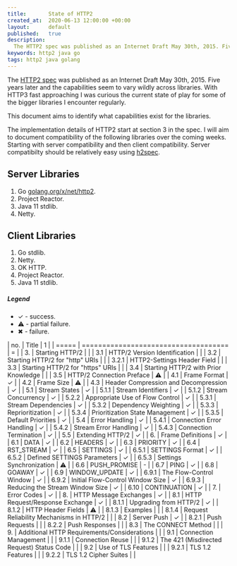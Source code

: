 ```yaml
---
title:       State of HTTP2
created_at:  2020-06-13 12:00:00 +00:00
layout:      default
published:   true
description:
  The HTTP2 spec was published as an Internet Draft May 30th, 2015. Five years later and the capabilities seem to vary wildly across libraries. With HTTP3 fast approaching I was curious the current state of play for some of the bigger libraries I encounter regularly.
keywords: http2 java go
tags: http2 java golang
---
```


The [HTTP2 spec](https://http2.github.io/http2-spec/) was published as an Internet Draft May 30th, 2015. Five years later and the capabilities seem to vary wildly across libraries. With HTTP3 fast approaching I was curious the current state of play for some of the bigger libraries I encounter regularly.

This document aims to identify what capabilities exist for the libraries.

The implementation details of HTTP2 start at section 3 in the spec. I will aim to document compatibility of the following libraries over the coming weeks. Starting with server compatibility and then client compatibility. Server compatibilty should be relatively easy using [h2spec](https://github.com/summerwind/h2spec).

## Server Libraries

1. Go [golang.org/x/net/http2](https://github.com/nfisher/http2-compat/blob/master/gostdlib/server.go).
1. Project Reactor.
1. Java 11 stdlib.
1. Netty.

## Client Libraries

1. Go stdlib.
1. Netty.
1. OK HTTP.
1. Project Reactor.
1. Java 11 stdlib.

##### Legend
* ✓ - success.
* ⚠ - partial failure.
* ✖ - failure.

| no.   | Title                                | 1 |
| ===== | ==================================== | = |
| 3.    | Starting HTTP/2                      |   |
| 3.1   | HTTP/2 Version Identification        |   |
| 3.2   | Starting HTTP/2 for "http" URIs      |   |
| 3.2.1 | HTTP2-Settings Header Field          |   |
| 3.3   | Starting HTTP/2 for "https" URIs     |   |
| 3.4   | Starting HTTP/2 with Prior Knowledge |   |
| 3.5   | HTTP/2 Connection Preface            | ⚠ |
| 4.1   | Frame Format                         | ✓ |
| 4.2   | Frame Size                           | ⚠ |
| 4.3   | Header Compression and Decompression | ✓ |
| 5.1   | Stream States                        | ✓ |
| 5.1.1 | Stream Identifiers                   | ✓ |
| 5.1.2 | Stream Concurrency                   | ✓ |
| 5.2.2 | Appropriate Use of Flow Control      | ✓ |
| 5.3.1 | Stream Dependencies                  | ✓ |
| 5.3.2 | Dependency Weighting                 | ✓ |
| 5.3.3 | Reprioritization                     | ✓ |
| 5.3.4 | Prioritization State Management      | ✓ |
| 5.3.5 | Default Priorities                   | ✓ |
| 5.4   | Error Handling                       | ✓ |
| 5.4.1 | Connection Error Handling            | ✓ |
| 5.4.2 | Stream Error Handling                | ✓ |
| 5.4.3 | Connection Termination               | ✓ |
| 5.5   | Extending HTTP/2                     | ✓ |
| 6.    | Frame Definitions                    | ✓ |
| 6.1   | DATA                                 | ✓ |
| 6.2   | HEADERS                              | ✓ |
| 6.3   | PRIORITY                             | ✓ |
| 6.4   | RST_STREAM                           | ✓ |
| 6.5   | SETTINGS                             | ✓ |
| 6.5.1 | SETTINGS Format                      | ✓ |
| 6.5.2 | Defined SETTINGS Parameters          | ✓ |
| 6.5.3 | Settings Synchronization             | ⚠ |
| 6.6   | PUSH_PROMISE                         | - |
| 6.7   | PING                                 | ✓ |
| 6.8   | GOAWAY                               | ✓ |
| 6.9   | WINDOW_UPDATE                        | ✓ |
| 6.9.1 | The Flow-Control Window              | ✓ |
| 6.9.2 | Initial Flow-Control Window Size     | ✓ |
| 6.9.3 | Reducing the Stream Window Size      | ✓ |
| 6.10  | CONTINUATION                         | ✓ |
| 7.    | Error Codes                          | ✓ |
| 8.    | HTTP Message Exchanges               | ✓ |
| 8.1   | HTTP Request/Response Exchange       | ✓ |
| 8.1.1 | Upgrading from HTTP/2                | ✓ |
| 8.1.2 | HTTP Header Fields                   | ⚠ |
| 8.1.3 | Examples                             |   |
| 8.1.4 | Request Reliability Mechanisms in HTTP/2 |   |
| 8.2   | Server Push                          | ✓ |
| 8.2.1 | Push Requests                        |   |
| 8.2.2 | Push Responses                       |   |
| 8.3   | The CONNECT Method                   |   |
| 9.    | Additional HTTP Requirements/Considerations |   |
| 9.1   | Connection Management                |   |
| 9.1.1 | Connection Reuse                     |   |
| 9.1.2 | The 421 (Misdirected Request) Status Code |   |
| 9.2   | Use of TLS Features                  |   |
| 9.2.1 | TLS 1.2 Features                     |   |
| 9.2.2 | TLS 1.2 Cipher Suites                |   |